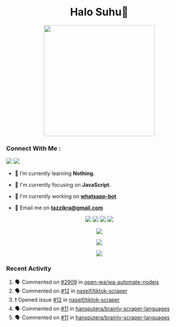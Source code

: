 <h1 align="center">Halo Suhu👋</h1>

<p align="center"><img src="https://avatars.githubusercontent.com/thoriqazzikraa" width="300" height="300"></p>

<h3 align="left">Connect With Me :</h3>
<a href="https://facebook.com/thoriqazzikra"><img src="https://img.icons8.com/color/48/000000/facebook.png"></a> <a href="https://instagram.com/nechlophomeria"><img src="https://img.icons8.com/fluency/48/000000/instagram-new.png"></a>

- 🌱 I’m currently learning **Nothing**.

- 👀 I'm currently focusing on **JavaScript**.

- 📝 I'm currently working on **[whatsapp-bot](https://github.com/Urbaexyz/whatsapp-bot)**

- 📩 Email me on **tazzikra@gmail.com**  


<p align="center">
  <img src="https://img.shields.io/badge/-JavaScript-black?style=flat-square&logo=javascript" />
  <img src="https://img.shields.io/badge/-Node.js-black?style=flat-square&logo=Node.js" />
  <img src="https://img.shields.io/badge/-Git-black?style=flat-square&logo=git" />
  <img src="https://img.shields.io/badge/-GitHub-black?style=flat-square&logo=github" />
</p>

<p align="center">
  <a href="https://github.com/thoriqazzikraa/whatsapp-bot"><img src="https://github-readme-stats-tazzikra-gmailcom.vercel.app/api/pin?username=thoriqazzikraa&repo=whatsapp-bot&bg_color=30,e96443,904e95&title_color=fff&text_color=fff&icon_color=fff&hide_border=true&show_owner=true&show_icons=true" /></a></p>
 
<p align="center"> 
  <img src="https://github-readme-stats-tazzikra-gmailcom.vercel.app/api?username=thoriqazzikraa&bg_color=30,e96443,904e95&title_color=fff&count_private=true&include_all_commits=false&text_color=fff&icon_color=fff&hide_border=true&show_icons=true" /></p>
  
<p align="center">
  <img src="https://github-readme-stats-tazzikra-gmailcom.vercel.app/api/top-langs?username=thoriqazzikraa&bg_color=30,e96443,904e95&title_color=fff&text_color=fff&hide_border=true&show_icons=true&layout=compact" /></p>

### Recent Activity

<!--START_SECTION:activity-->
1. 🗣 Commented on [#2909](https://github.com/open-wa/wa-automate-nodejs/issues/2909) in [open-wa/wa-automate-nodejs](https://github.com/open-wa/wa-automate-nodejs)
2. 🗣 Commented on [#12](https://github.com/naseif/tiktok-scraper/issues/12) in [naseif/tiktok-scraper](https://github.com/naseif/tiktok-scraper)
3. ❗️ Opened issue [#12](https://github.com/naseif/tiktok-scraper/issues/12) in [naseif/tiktok-scraper](https://github.com/naseif/tiktok-scraper)
4. 🗣 Commented on [#11](https://github.com/hansputera/brainly-scraper-languages/issues/11) in [hansputera/brainly-scraper-languages](https://github.com/hansputera/brainly-scraper-languages)
5. 🗣 Commented on [#11](https://github.com/hansputera/brainly-scraper-languages/issues/11) in [hansputera/brainly-scraper-languages](https://github.com/hansputera/brainly-scraper-languages)
<!--END_SECTION:activity-->

